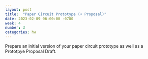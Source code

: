 ```yaml
---
layout: post
title:  "Paper Circuit Prototype (+ Proposal)"
date: 2023-02-09 06:00:00 -0700
week: 4
number: 3
categories: hw
---
```


Prepare an initial version of your paper circuit prototype as well as a Prototpye Proposal Draft.
